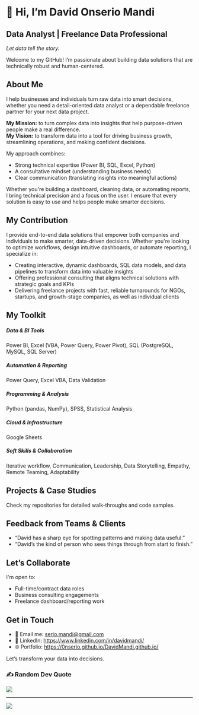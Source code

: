 # 👋 Hi, I’m David Onserio Mandi


## Data Analyst | Freelance Data Professional

_Let data tell the story._ 

 Welcome to my GitHub! I’m passionate about building data solutions that are technically robust and human-centered. 


## About Me

I help businesses and individuals turn raw data into smart decisions, whether you need a detail-oriented data analyst or a dependable freelance partner for your next data project.

**My Mission:** to turn complex data into insights that help purpose-driven people make a real difference.<br>**My Vision:** to transform data into a tool for driving business growth, streamlining operations, and making confident decisions.<br>

My approach combines:
* Strong technical expertise (Power BI, SQL, Excel, Python) 
* A consultative mindset (understanding business needs)
* Clear communication (translating insights into meaningful actions)

Whether you're building a dashboard, cleaning data, or automating reports, I bring technical precision and a focus on the user. I ensure that every solution is easy to use and helps people make smarter decisions.

## My Contribution
I provide end-to-end data solutions that empower both companies and individuals to make smarter, data-driven decisions. Whether you're looking to optimize workflows, design intuitive dashboards, or automate reporting, I specialize in:
* Creating interactive, dynamic dashboards, SQL data models, and data pipelines to transform data into valuable insights
* Offering professional consulting that aligns technical solutions with strategic goals and KPIs
* Delivering freelance projects with fast, reliable turnarounds for NGOs, startups, and growth-stage companies, as well as individual clients


## My Toolkit
##### Data & BI Tools
Power BI, Excel (VBA, Power Query, Power Pivot), SQL (PostgreSQL, MySQL, SQL Server)

##### Automation & Reporting
Power Query, Excel VBA, Data Validation

##### Programming & Analysis
Python (pandas, NumPy), SPSS, Statistical Analysis

##### Cloud & Infrastructure<br>
Google Sheets

##### Soft Skills & Collaboration
Iterative workflow, Communication, Leadership, Data Storytelling, Empathy, Remote Teaming, Adaptability

## Projects & Case Studies
Check my repositories for detailed walk-throughs and code samples.

## Feedback from Teams & Clients
- “David has a sharp eye for spotting patterns and making data useful.” 
- “David’s the kind of person who sees things through from start to finish.”

## Let’s Collaborate
I'm open to:
* Full-time/contract data roles
* Business consulting engagements
* Freelance dashboard/reporting work

## Get in Touch
* 📧 Email me: serio.mandi@gmail.com
* 🔗 LinkedIn: https://www.linkedin.com/in/davidmandi/
* 🌐 Portfolio: https://0nserio.github.io/DavidMandi.github.io/


Let’s transform your data into decisions.


### ✍️ Random Dev Quote
![](https://quotes-github-readme.vercel.app/api?type=horizontal&theme=radical)

---
[![](https://visitcount.itsvg.in/api?id=0nserio&icon=0&color=0)](https://visitcount.itsvg.in)

<!-- Proudly created with GPRM ( https://gprm.itsvg.in ) -->
